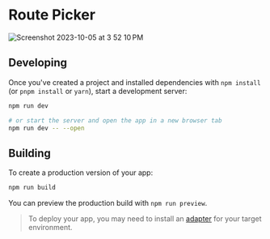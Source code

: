 # Route Picker

![Screenshot 2023-10-05 at 3 52 10 PM](https://github.com/michaelbonner/route-picker/assets/1122945/7d728d26-a7eb-4429-9b62-cd014d454a12)


## Developing

Once you've created a project and installed dependencies with `npm install` (or `pnpm install` or `yarn`), start a development server:

```bash
npm run dev

# or start the server and open the app in a new browser tab
npm run dev -- --open
```

## Building

To create a production version of your app:

```bash
npm run build
```

You can preview the production build with `npm run preview`.

> To deploy your app, you may need to install an [adapter](https://kit.svelte.dev/docs/adapters) for your target environment.
